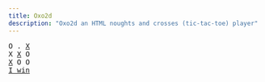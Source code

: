 ```yaml
---
title: Oxo2d 
description: "Oxo2d an HTML noughts and crosses (tic-tac-toe) player"
---
```


<pre class="oxo2d">
O . <u>X</u>
X <u>X</u> O
<u>X</u> O O
<a href="../">I win</a>
</pre>

